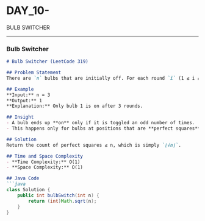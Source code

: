 # DAY_10-
BULB SWITCHER



---

### Bulb Switcher

```markdown
# Bulb Switcher (LeetCode 319)

## Problem Statement
There are `n` bulbs that are initially off. For each round `i` (1 ≤ i ≤ n), you toggle every `i`-th bulb. You need to determine how many bulbs are on after `n` rounds.

## Example
**Input:** n = 3  
**Output:** 1  
**Explanation:** Only bulb 1 is on after 3 rounds.

## Insight
- A bulb ends up **on** only if it is toggled an odd number of times.
- This happens only for bulbs at positions that are **perfect squares** (e.g., 1, 4, 9, 16...).

## Solution
Return the count of perfect squares ≤ n, which is simply `⌊√n⌋`.

## Time and Space Complexity
- **Time Complexity:** O(1)
- **Space Complexity:** O(1)

## Java Code
```java
class Solution {
    public int bulbSwitch(int n) {
        return (int)Math.sqrt(n);
    }
}

